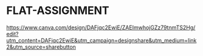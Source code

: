 # FLAT-ASSIGNMENT
https://www.canva.com/design/DAFjqc2EwiE/ZAEImwhojGZz79tnmTS2Hg/edit?utm_content=DAFjqc2EwiE&utm_campaign=designshare&utm_medium=link2&utm_source=sharebutton
